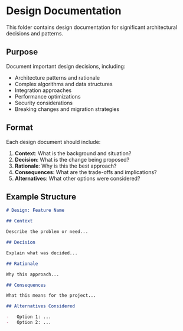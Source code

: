 # Design Documentation

This folder contains design documentation for significant architectural decisions and patterns.

## Purpose

Document important design decisions, including:

-   Architecture patterns and rationale
-   Complex algorithms and data structures
-   Integration approaches
-   Performance optimizations
-   Security considerations
-   Breaking changes and migration strategies

## Format

Each design document should include:

1. **Context**: What is the background and situation?
2. **Decision**: What is the change being proposed?
3. **Rationale**: Why is this the best approach?
4. **Consequences**: What are the trade-offs and implications?
5. **Alternatives**: What other options were considered?

## Example Structure

```markdown
# Design: Feature Name

## Context

Describe the problem or need...

## Decision

Explain what was decided...

## Rationale

Why this approach...

## Consequences

What this means for the project...

## Alternatives Considered

-   Option 1: ...
-   Option 2: ...
```

